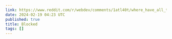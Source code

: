 ```yaml
---
link: https://www.reddit.com/r/webdev/comments/1atl40t/where_have_all_the_websites_gone/
date: 2024-02-19 04:23 UTC
published: true
title: Blocked
tags: []
---
```



